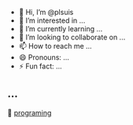 - 👋 Hi, I’m @plsuis
- 👀 I’m interested in ...
- 🌱 I’m currently learning ...
- 💞️ I’m looking to collaborate on ...
- 📫 How to reach me ...
- 😄 Pronouns: ...
- ⚡ Fun fact: ...

## ...

👀 <ins>programing</ins>

<!---
plsuis/plsuis is a ✨ special ✨ repository because its `README.md` (this file) appears on your GitHub profile.
You can click the Preview link to take a look at your changes.
--->
